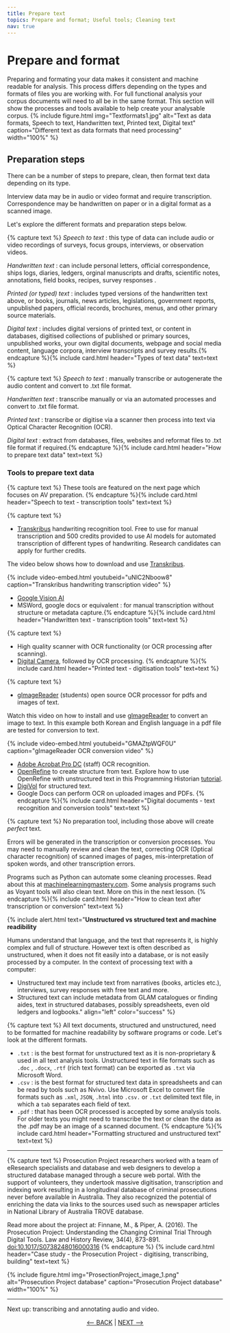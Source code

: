 ```yaml
---
title: Prepare text
topics: Prepare and format; Useful tools; Cleaning text
nav: true
---
```


# Prepare and format

Preparing and formating your data makes it consistent and machine readable for analysis. This process differs depending on the types and formats of files you are working with. For full functional analysis your corpus documents will need to all be in the same format. This section will show the processes and tools available to help create your analysable corpus. 
{% include figure.html img="Textformats1.jpg" alt="Text as data formats, Speech to text, Handwritten text, Printed text, Digital text" caption="Different text as data formats that need processing" width="100%" %}
## Preparation steps

There can be a number of steps to prepare, clean, then format text data depending on its type.  

Interview data may be in audio or video format and require transcription. Correspondence may be handwritten on paper or in a digital format as a scanned image. 

Let's explore the different formats and preparation steps below.

{% capture text %}
*Speech to text* : this type of data can include audio or video recordings of surveys, focus groups, interviews, or observation videos.

*Handwritten text* : can include personal letters, official correspondence, ships logs, diaries, ledgers, orginal manuscripts and drafts, scientific notes, annotations, field books, recipes, survey responses .

*Printed (or typed) text* : includes typed versions of the handwritten text above, or books, journals, news articles, legislations, government reports, unpublished papers, official records, brochures, menus, and other primary source materials.

*Digital text* : includes digital versions of printed text, or content in databases, digitised collections of published or primary sources, unpublished works, your own digital documents, webpage and social media content, language corpora, interview transcripts and survey results.{% endcapture %}{% include card.html header="Types of text data" text=text %}

{% capture text %}
*Speech to text* : manually transcribe or autogenerate the audio content and convert to .txt file format.

*Handwritten text* : transcribe manually or via an automated processes and convert to .txt file format.

*Printed text* : transcribe or digitise via a scanner then process into text via Optical Character Recognition (OCR).

*Digital text* : extract from databases, files, websites and reformat files to .txt file format if required.{% endcapture %}{% include card.html header="How to prepare text data" text=text %}


### Tools to prepare text data

{% capture text %}
These tools are featured on the next page which focuses on AV preparation.
{% endcapture %}{% include card.html header="Speech to text - transcription tools" text=text %}

{% capture text %}
- [Transkribus](https://readcoop.eu/transkribus/) handwriting recognition tool. Free to use for manual transcription and 500 credits provided to use AI models for automated transcription of different types of handwriting. Research candidates can apply for further credits.

The video below shows how to download and use [Transkribus](https://readcoop.eu/transkribus/).

{% include video-embed.html youtubeid="uNlC2Nboow8" caption="Transkribus handwriting transcription video" %}

- [Google Vision AI](https://cloud.google.com/vision)
- MSWord, google docs or equivalent : for manual transcription without structure or metadata capture.{% endcapture %}{% include card.html header="Handwritten text - transcription tools" text=text %}

{% capture text %}
- High quality scanner with OCR functionality (or OCR processing after scanning).
- [Digital Camera](https://how-ocr-works.com/accuracy/snapshots.html), followed by OCR processing.
{% endcapture %}{% include card.html header="Printed text - digitisation tools" text=text %}

{% capture text %}
- [gImageReader](https://github.com/manisandro/gImageReader#readme) (students) open source OCR processor for pdfs and images of text.

Watch this video on how to install and use [gImageReader](https://github.com/manisandro/gImageReader#readme) to convert an image to text. In this example both Korean and English language in a pdf file are tested for conversion to text. 

{% include video-embed.html youtubeid="GMAZtpWQF0U" caption="gImageReader OCR conversion video" %}

- [Adobe Acrobat Pro DC](https://intranet.secure.griffith.edu.au/computing/software) (staff) OCR recognition.
- [OpenRefine](https://openrefine.org/) to create structure from text.  Explore how to use OpenRefine with unstructured text in this Programming Historian [tutorial](https://programminghistorian.org/en/lessons/fetch-and-parse-data-with-openrefine).
- [DigiVol](https://volunteer.ala.org.au/) for structured text.
- Google Docs can perform OCR on uploaded images and PDFs.
{% endcapture %}{% include card.html header="Digital documents - text recognition and conversion tools" text=text %}

{% capture text %}
No preparation tool, including those above will create *perfect* text. 

Errors will be generated in the transcription or conversion processes. You may need to manually review and clean the text, correcting OCR (Optical character recognition) of scanned images of pages, mis-interpretation of spoken words, and other transcription errors. 

Programs such as Python can automate some cleaning processes. Read about this at [machinelearningmastery.com](https://machinelearningmastery.com/clean-text-machine-learning-python/). Some analysis programs such as Voyant tools will also clean text. More on this in the next lesson. 
{% endcapture %}{% include card.html header="How to clean text after transcription or conversion" text=text %}

{% include alert.html text="**Unstructured vs structured text and machine readibility**

Humans understand that language, and the text that represents it, is highly complex and full of structure. However text is often described as unstructured, when it does not fit easily into a database, or is not easily processed by a computer. In the context of processing text with a computer:

- Unstructured text may include text from narratives (books, articles etc.), interviews, survey responses with free text and more.  
- Structured text can include metadata from GLAM catalogues or finding aides, text in structured databases, possibly spreadsheets, even old ledgers and logbooks." align="left" color="success" %}


{% capture text %}
All text documents, structured and unstructured, need to be formatted for machine readability by software programs or code. Let's look at the different formats.
- `.txt` : is the best format for unstructured text as it is non-proprietary & used in all text analysis tools. Unstructured text in file formats such as `.doc` , `.docx`, `.rtf` (rich text format) can be exported as `.txt` via Microsoft Word.
- `.csv` : is the best format for structured text data in spreadsheets and can be read by tools such as Nvivo. Use Microsoft Excel to convert file formats such as `.xml`, `JSON`, `.html` into `.csv.` or `.txt` delimited text file, in which a `tab` separates each field of text.
- `.pdf` : that has been OCR processed is accepted by some analysis tools. For older texts you might need to transcribe the text or clean the data as the .pdf may be an image of a scanned document.
{% endcapture %}{% include card.html header="Formatting structured and unstructured text" text=text %}
------

{% capture text %}
Prosecution Project researchers worked with a team of eResearch specialists and database and web designers to develop a structured database managed through a secure web portal. With the support of volunteers, they undertook massive digitisation, transcription and indexing work resulting in a longitudinal database of criminal prosecutions never before available in Australia. They also recognized the potential of enriching the data via links to the sources used such as newspaper articles in National Library of Australia TROVE database.  

Read more about the project at: 
Finnane, M., & Piper, A. (2016). The Prosecution Project: Understanding the Changing Criminal Trial Through Digital Tools. Law and History Review, 34(4), 873-891. [doi:10.1017/S0738248016000316](doi:10.1017/S0738248016000316)
{% endcapture %} {% include card.html header="Case study - the Prosecution Project - digitising, transcribing, building" text=text %}

{% include figure.html img="ProsectionProject_image_1.png" alt="Prosecution Project database" caption="Prosecution Project database" width="100%" %}

-----

Next up: transcribing and annotating audio and video.

<p align="center">
  <a href="https://griffithunilibrary.github.io/intro-text-mining-analysis/content/4-build.html"><-- BACK</a> |
  <a href="https://griffithunilibrary.github.io/intro-text-mining-analysis/content/6-prepare-av.html">NEXT --></a>
</p>
